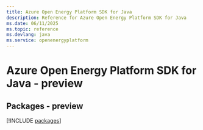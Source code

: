 ```yaml
---
title: Azure Open Energy Platform SDK for Java
description: Reference for Azure Open Energy Platform SDK for Java
ms.date: 06/11/2025
ms.topic: reference
ms.devlang: java
ms.service: openenergyplatform
---
```

# Azure Open Energy Platform SDK for Java - preview
## Packages - preview
[!INCLUDE [packages](open-energy-platform-index.md)]